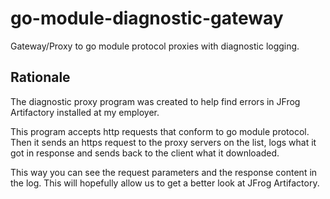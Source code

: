 # go-module-diagnostic-gateway
Gateway/Proxy to go module protocol proxies with diagnostic logging.

## Rationale
The diagnostic proxy program was created to help find errors in JFrog Artifactory installed at my employer.

This program accepts http requests that conform to go module protocol. Then it sends an https request to the proxy servers on the list, logs what it got in response and sends back to the client what it downloaded.

This way you can see the request parameters and the response content in the log. This will hopefully allow us to get a better look at JFrog Artifactory.
